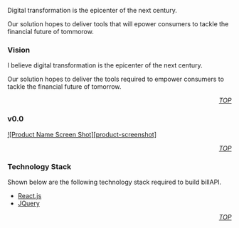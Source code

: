 Digital transformation is the epicenter of the next century.

Our solution hopes to deliver tools that will epower consumers to tackle
the financial future of tommorow.




### Vision

I believe digital transformation is the epicenter of the next century. 

Our solution hopes to deliver the tools required to empower consumers to tackle the financial future
of tomorrow. 

<p align="right"><i><a href="#top">TOP</a></i></p>


### v0.0

[![Product Name Screen Shot][product-screenshot]](http://billapi.software/)

<p align="right"><i><a href="#top">TOP</a></i></p>

### Technology Stack

Shown below are the following technology stack required to build billAPI.

* [React.js](https://reactjs.org/)
* [JQuery](https://jquery.com)

<p align="right"><i><a href="#top">TOP</a></i></p>